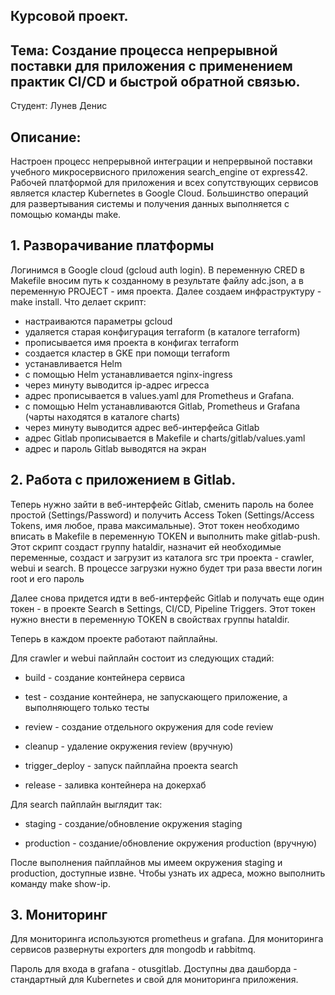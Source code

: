 ## Курсовой проект.

## Тема: Создание процесса непрерывной поставки для приложения с применением практик CI/CD и быстрой обратной связью.

Студент: Лунев Денис

## Описание:

Настроен процесс непрерывной интеграции и непрервыной поставки учебного микросервисного приложения search_engine от express42.
Рабочей платформой для приложения и всех сопутствующих сервисов является кластер Kubernetes в Google Cloud.
Большинство операций для развертывания системы и получения данных выполняется с помощью команды make.

## 1. Разворачивание платформы

Логинимся в Google cloud (gcloud auth login). В переменную CRED в Makefile вносим путь к созданному в результате файлу adc.json, а в переменную PROJECT - имя проекта.
Далее создаем инфраструктуру - make install.
Что делает скрипт: 
 - настраиваются параметры gcloud
 - удаляется старая конфигурация terraform (в каталоге terraform)
 - прописывается имя проекта в конфигах terraform
 - создается кластер в GKE при помощи terraform 
 - устанавливается Helm
 - с помощью Helm устанавливается nginx-ingress 
 - через минуту выводится ip-адрес игресса
 - адрес прописывается в values.yaml для Prometheus и Grafana.
 - c помощью Helm устанавливаются Gitlab, Prometheus и Grafana (чарты находятся  в каталоге charts)
 - через минуту выводится адрес веб-интерфейса Gitlab 
 - адрес Gitlab прописывается в Makefile и charts/gitlab/values.yaml
 - адрес и пароль Gitlab выводятся на экран 

## 2. Работа с приложением в Gitlab.

Теперь нужно зайти в веб-интерфейс Gitlab, сменить пароль на более простой (Settings/Password) и получить Access Token (Settings/Access Tokens, имя любое, права максимальные). Этот токен необходимо вписать в Makefile в переменную TOKEN и выполнить make gitlab-push.
Этот скрипт создаст группу hataldir, назначит ей необходимые переменные, создаст и загрузит из каталога src три проекта - crawler, webui и search. В процессе загрузки нужно будет три раза ввести логин root и его пароль

Далее снова придется идти в веб-интерфейс Gitlab и получать еще один токен - в проекте Search в Settings, CI/CD, Pipeline Triggers. Этот токен нужно внести в переменную TOKEN в свойствах группы hataldir.

Теперь в каждом проекте работают пайплайны.

Для crawler и webui пайплайн состоит из следующих стадий:

- build - создание контейнера сервиса

- test - создание контейнера, не запускающего приложение, а выполняющего только тесты

- review - создание отдельного окружения для code review

- cleanup - удаление окружения review (вручную)

- trigger_deploy - запуск пайплайна проекта search

- release - заливка контейнера на докерхаб
  
Для search пайплайн выглядит так:

- staging - создание/обновление окружения staging

- production - создание/обновление окружения production (вручную)

После выполнения пайплайнов мы имеем окружения staging и production, доступные извне. Чтобы узнать их адреса, можно выполнить команду make show-ip.

## 3. Мониторинг

Для мониторинга используются prometheus и grafana. Для мониторинга сервисов развернуты exporters для mongodb и rabbitmq.

Пароль для входа в grafana - otusgitlab.
Доступны два дашборда - стандартный для Kubernetes и свой для мониторинга приложения.
